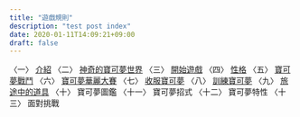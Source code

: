 ```yaml
---
title: "遊戲規則"
description: "test post index"
date: 2020-01-11T14:09:21+09:00
draft: false
---
```


〈一〉 <a href='{{< relref path="docs/introduction" >}}'>介紹</a>
〈二〉 <a href='{{< relref path="docs/the-world" >}}'>神奇的寶可夢世界</a>
〈三〉 <a href='{{< relref path="docs/starting-the-game" >}}'>開始遊戲</a>
〈四〉 <a href='{{< relref path="docs/natures" >}}'>性格</a>
〈五〉 <a href='{{< relref path="docs/pokemon-battle" >}}'>寶可夢戰鬥</a>
〈六〉 <a href='{{< relref path="docs/pokemon-contest" >}}'>寶可夢華麗大賽</a>
〈七〉 <a href='{{< relref path="docs/catching-pokemon" >}}'>收服寶可夢</a>
〈八〉 <a href='{{< relref path="docs/training-pokemon" >}}'>訓練寶可夢</a>
〈九〉  <a href='{{< relref path="docs/items-for-the-journey" >}}'>旅途中的道具</a>
〈十〉 寶可夢圖鑑
〈十一〉 寶可夢招式
〈十二〉 寶可夢特性
〈十三〉 面對挑戰
